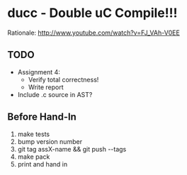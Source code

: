 # ducc - Double uC Compile!!!

Rationale: <http://www.youtube.com/watch?v=FJ_VAh-V0EE>

## TODO

 * Assignment 4:
    * Verify total correctness!
    * Write report
 * Include .c source in AST?

## Before Hand-In

 1. make tests
 2. bump version number
 3. git tag assX-name && git push --tags
 4. make pack
 5. print and hand in
